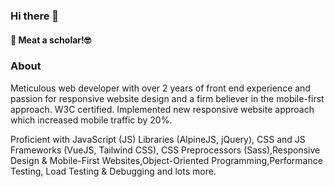 ### Hi there 👋
#### :blue_heart: Meat a scholar!🤓

### About
Meticulous web developer with over 2 years of front end experience and passion for responsive website design and a firm believer in the mobile-first approach. W3C certified. Implemented new responsive website approach which increased mobile traffic by 20%.

Proficient with JavaScript (JS) Libraries (AlpineJS, jQuery), CSS and JS Frameworks (VueJS, Tailwind CSS), CSS Preprocessors (Sass),Responsive Design & Mobile-First Websites,Object-Oriented Programming,Performance Testing, Load Testing & Debugging and lots more.

<!--
**tobisamcode/tobisamcode** is a ✨ _special_ ✨ repository because its `README.md` (this file) appears on your GitHub profile.
-->

